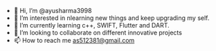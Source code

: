 - 👋 Hi, I’m @ayusharma3998
- 👀 I’m interested in nlearning new things and keep upgrading my self.
- 🌱 I’m currently learning c++, SWIFT, Flutter and DART.  
- 💞️ I’m looking to collaborate on different innovative projects 
- 📫 How to reach me as512381@gmail.com

<!---
ayusharma3998/ayusharma3998 is a ✨ special ✨ repository because its `README.md` (this file) appears on your GitHub profile.
You can click the Preview link to take a look at your changes.
--->
